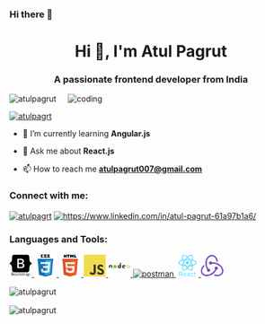 ### Hi there 👋

<h1 align="center">Hi 👋, I'm Atul Pagrut</h1>
<h3 align="center">A passionate frontend developer from India</h3>
<img align="right" alt="coding" width="400" src="https://tse4.mm.bing.net/th?id=OIP.uGIdIh7Um_O_Cry35-_uhwHaFj&pid=Api&P=0">
<p align="left"> <img src="https://komarev.com/ghpvc/?username=atulpagrut&label=Profile%20views&color=0e75b6&style=flat" alt="atulpagrut" /> </p>

<p align="left"> <a href="https://twitter.com/atulpagrt" target="blank"><img src="https://img.shields.io/twitter/follow/atulpagrt?logo=twitter&style=for-the-badge" alt="atulpagrt" /></a> </p>

- 🌱 I’m currently learning **Angular.js**

- 💬 Ask me about **React.js**

- 📫 How to reach me **atulpagrut007@gmail.com**

<h3 align="left">Connect with me:</h3>
<p align="left">
<a href="https://twitter.com/atulpagrt" target="blank"><img align="center" src="https://raw.githubusercontent.com/rahuldkjain/github-profile-readme-generator/master/src/images/icons/Social/twitter.svg" alt="atulpagrt" height="30" width="40" /></a>
<a href="https://linkedin.com/in/https://www.linkedin.com/in/atul-pagrut-61a97b1a6/" target="blank"><img align="center" src="https://raw.githubusercontent.com/rahuldkjain/github-profile-readme-generator/master/src/images/icons/Social/linked-in-alt.svg" alt="https://www.linkedin.com/in/atul-pagrut-61a97b1a6/" height="30" width="40" /></a>
</p>

<h3 align="left">Languages and Tools:</h3>
<p align="left"> <a href="https://getbootstrap.com" target="_blank" rel="noreferrer"> <img src="https://raw.githubusercontent.com/devicons/devicon/master/icons/bootstrap/bootstrap-plain-wordmark.svg" alt="bootstrap" width="40" height="40"/> </a> <a href="https://www.w3schools.com/css/" target="_blank" rel="noreferrer"> <img src="https://raw.githubusercontent.com/devicons/devicon/master/icons/css3/css3-original-wordmark.svg" alt="css3" width="40" height="40"/> </a> <a href="https://www.w3.org/html/" target="_blank" rel="noreferrer"> <img src="https://raw.githubusercontent.com/devicons/devicon/master/icons/html5/html5-original-wordmark.svg" alt="html5" width="40" height="40"/> </a> <a href="https://developer.mozilla.org/en-US/docs/Web/JavaScript" target="_blank" rel="noreferrer"> <img src="https://raw.githubusercontent.com/devicons/devicon/master/icons/javascript/javascript-original.svg" alt="javascript" width="40" height="40"/> </a> <a href="https://nodejs.org" target="_blank" rel="noreferrer"> <img src="https://raw.githubusercontent.com/devicons/devicon/master/icons/nodejs/nodejs-original-wordmark.svg" alt="nodejs" width="40" height="40"/> </a> <a href="https://postman.com" target="_blank" rel="noreferrer"> <img src="https://www.vectorlogo.zone/logos/getpostman/getpostman-icon.svg" alt="postman" width="40" height="40"/> </a> <a href="https://reactjs.org/" target="_blank" rel="noreferrer"> <img src="https://raw.githubusercontent.com/devicons/devicon/master/icons/react/react-original-wordmark.svg" alt="react" width="40" height="40"/> </a> <a href="https://redux.js.org" target="_blank" rel="noreferrer"> <img src="https://raw.githubusercontent.com/devicons/devicon/master/icons/redux/redux-original.svg" alt="redux" width="40" height="40"/> </a> </p>

<p><img align="center" src="https://github-readme-stats.vercel.app/api/top-langs?username=atulpagrut&show_icons=true&locale=en&layout=compact" alt="atulpagrut" /></p>

<p><img align="center" src="https://github-readme-streak-stats.herokuapp.com/?user=atulpagrut&" alt="atulpagrut" /></p>
